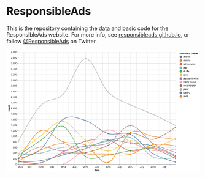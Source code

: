 # ResponsibleAds

This is the repository containing the data and basic code for the ResponsibleAds website.  For more info, see [responsibleads.github.io](https://responsibleads.github.io), or follow [@ResponsibleAds](https://twitter.com/ResponsibleAds) on Twitter.

![timeseries](timeseries.png)